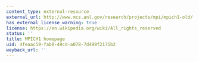 ```yaml
---
content_type: external-resource
external_url: http://www.mcs.anl.gov/research/projects/mpi/mpich1-old/
has_external_license_warning: true
license: https://en.wikipedia.org/wiki/All_rights_reserved
status: ''
title: MPICH1 homepage
uid: 4feaac59-fab0-49cd-a078-7d499f2175b2
wayback_url: ''
---
```


